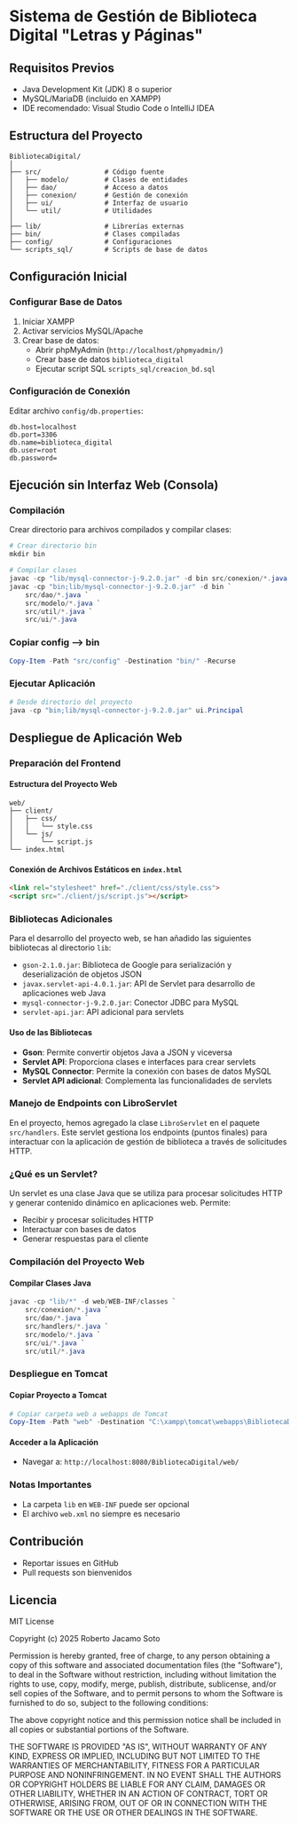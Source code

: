 # Sistema de Gestión de Biblioteca Digital "Letras y Páginas"

## Requisitos Previos

- Java Development Kit (JDK) 8 o superior
- MySQL/MariaDB (incluido en XAMPP)
- IDE recomendado: Visual Studio Code o IntelliJ IDEA

## Estructura del Proyecto

``` plaintext
BibliotecaDigital/
│
├── src/                # Código fuente
│   ├── modelo/         # Clases de entidades
│   ├── dao/            # Acceso a datos
│   ├── conexion/       # Gestión de conexión
│   ├── ui/             # Interfaz de usuario
│   └── util/           # Utilidades
│
├── lib/                # Librerías externas
├── bin/                # Clases compiladas
├── config/             # Configuraciones
└── scripts_sql/        # Scripts de base de datos
```

## Configuración Inicial

### Configurar Base de Datos

1. Iniciar XAMPP
2. Activar servicios MySQL/Apache
3. Crear base de datos:
   - Abrir phpMyAdmin (`http://localhost/phpmyadmin/`)
   - Crear base de datos `biblioteca_digital`
   - Ejecutar script SQL `scripts_sql/creacion_bd.sql`

### Configuración de Conexión

Editar archivo `config/db.properties`:

```properties
db.host=localhost
db.port=3306
db.name=biblioteca_digital
db.user=root
db.password=
```

## Ejecución sin Interfaz Web (Consola)

### Compilación

Crear directorio para archivos compilados y compilar clases:

```powershell
# Crear directorio bin
mkdir bin

# Compilar clases
javac -cp "lib/mysql-connector-j-9.2.0.jar" -d bin src/conexion/*.java
javac -cp "bin;lib/mysql-connector-j-9.2.0.jar" -d bin `
    src/dao/*.java `
    src/modelo/*.java `
    src/util/*.java `
    src/ui/*.java
```

### Copiar config --> bin

```powershell
Copy-Item -Path "src/config" -Destination "bin/" -Recurse
```

### Ejecutar Aplicación

```powershell
# Desde directorio del proyecto
java -cp "bin;lib/mysql-connector-j-9.2.0.jar" ui.Principal
```

## Despliegue de Aplicación Web

### Preparación del Frontend

#### Estructura del Proyecto Web

``` plaintext
web/
├── client/
│   ├── css/
│   │   └── style.css
│   └── js/
│       └── script.js
└── index.html
```

#### Conexión de Archivos Estáticos en `index.html`

```html
<link rel="stylesheet" href="./client/css/style.css">
<script src="./client/js/script.js"></script>
```

### Bibliotecas Adicionales

Para el desarrollo del proyecto web, se han añadido las siguientes bibliotecas al directorio `lib`:

- `gson-2.1.0.jar`: Biblioteca de Google para serialización y deserialización de objetos JSON
- `javax.servlet-api-4.0.1.jar`: API de Servlet para desarrollo de aplicaciones web Java
- `mysql-connector-j-9.2.0.jar`: Conector JDBC para MySQL
- `servlet-api.jar`: API adicional para servlets

#### Uso de las Bibliotecas

- **Gson**: Permite convertir objetos Java a JSON y viceversa
- **Servlet API**: Proporciona clases e interfaces para crear servlets
- **MySQL Connector**: Permite la conexión con bases de datos MySQL
- **Servlet API adicional**: Complementa las funcionalidades de servlets

### Manejo de Endpoints con LibroServlet

En el proyecto, hemos agregado la clase `LibroServlet` en el paquete `src/handlers`. Este servlet gestiona los endpoints (puntos finales) para interactuar con la aplicación de gestión de biblioteca a través de solicitudes HTTP.

### ¿Qué es un Servlet?

Un servlet es una clase Java que se utiliza para procesar solicitudes HTTP y generar contenido dinámico en aplicaciones web. Permite:

- Recibir y procesar solicitudes HTTP
- Interactuar con bases de datos
- Generar respuestas para el cliente

### Compilación del Proyecto Web

#### Compilar Clases Java

```powershell
javac -cp "lib/*" -d web/WEB-INF/classes `
    src/conexion/*.java `
    src/dao/*.java `
    src/handlers/*.java `
    src/modelo/*.java `
    src/ui/*.java `
    src/util/*.java
```

### Despliegue en Tomcat

#### Copiar Proyecto a Tomcat

```powershell
# Copiar carpeta web a webapps de Tomcat
Copy-Item -Path "web" -Destination "C:\xampp\tomcat\webapps\BibliotecaDigital" -Recurse
```

#### Acceder a la Aplicación

- Navegar a: `http://localhost:8080/BibliotecaDigital/web/`

### Notas Importantes

- La carpeta `lib` en `WEB-INF` puede ser opcional
- El archivo `web.xml` no siempre es necesario

## Contribución

- Reportar issues en GitHub
- Pull requests son bienvenidos

## Licencia

MIT License

Copyright (c) 2025 Roberto Jacamo Soto

Permission is hereby granted, free of charge, to any person obtaining a copy
of this software and associated documentation files (the "Software"), to deal
in the Software without restriction, including without limitation the rights
to use, copy, modify, merge, publish, distribute, sublicense, and/or sell
copies of the Software, and to permit persons to whom the Software is
furnished to do so, subject to the following conditions:

The above copyright notice and this permission notice shall be included in all
copies or substantial portions of the Software.

THE SOFTWARE IS PROVIDED "AS IS", WITHOUT WARRANTY OF ANY KIND, EXPRESS OR
IMPLIED, INCLUDING BUT NOT LIMITED TO THE WARRANTIES OF MERCHANTABILITY,
FITNESS FOR A PARTICULAR PURPOSE AND NONINFRINGEMENT. IN NO EVENT SHALL THE
AUTHORS OR COPYRIGHT HOLDERS BE LIABLE FOR ANY CLAIM, DAMAGES OR OTHER
LIABILITY, WHETHER IN AN ACTION OF CONTRACT, TORT OR OTHERWISE, ARISING FROM,
OUT OF OR IN CONNECTION WITH THE SOFTWARE OR THE USE OR OTHER DEALINGS IN THE
SOFTWARE.
